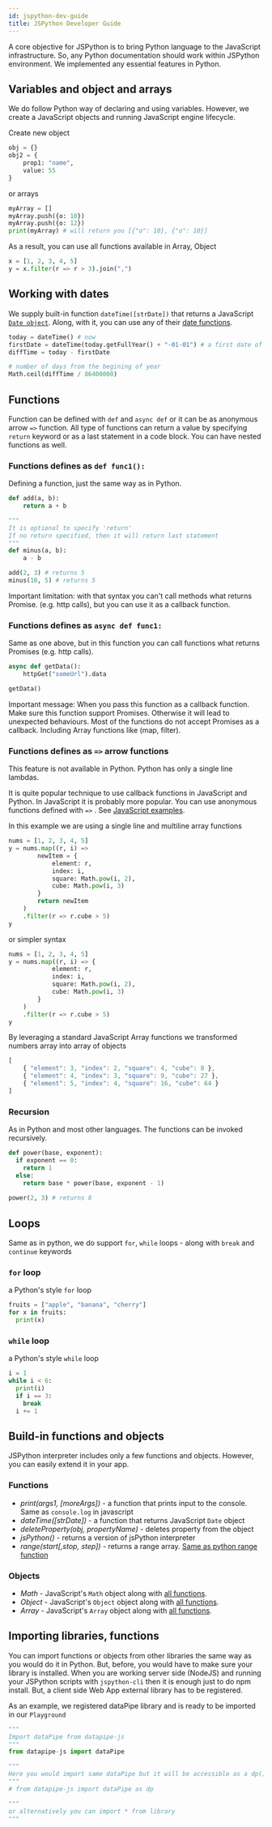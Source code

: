 ```yaml
---
id: jspython-dev-guide
title: JSPython Developer Guide
---
```


A core objective for JSPython is to bring Python language to the JavaScript infrastructure. So, any Python documentation should work within JSPython environment. We implemented any essential features in Python.

## Variables and object and arrays

We do follow Python way of declaring and using variables. However, we create a JavaScript objects and running JavaScript engine lifecycle.

Create new object

```py 
obj = {}
obj2 = {
    prop1: "name",
    value: 55
}
```

or arrays

```py
myArray = []
myArray.push({o: 10})
myArray.push({o: 12})
print(myArray) # will return you [{"o": 10}, {"o": 10}]

```

As a result, you can use all functions available in Array, Object

```py
x = [1, 2, 3, 4, 5]
y = x.filter(r => r > 3).join(",")
```

## Working with dates

We supply built-in function `dateTime([strDate])` that returns a JavaScript [`Date object`](https://www.w3schools.com/js/js_dates.asp). Along, with it, you can use any of their [date functions](https://www.w3schools.com/jsref/jsref_obj_date.asp).

```py
today = dateTime() # now
firstDate = dateTime(today.getFullYear() + "-01-01") # a first date of the current year
diffTime = today - firstDate

# number of days from the begining of year
Math.ceil(diffTime / 86400000)
```

## Functions

Function can be defined with `def` and `async def` or it can be as anonymous arrow `=>` function. All type of functions can return a value by specifying `return` keyword or as a last statement in a code block. You can have nested functions as well.

### Functions defines as `def func1():`

Defining a function, just the same way as in Python. 

```py
def add(a, b):
    return a + b

""" 
It is optional to specify 'return'
If no return specified, then it will return last statement
"""
def minus(a, b):
    a - b

add(2, 3) # returns 5
minus(10, 5) # returns 5
```

Important limitation: with that syntax you can't call methods what returns Promise. (e.g. http calls), but you can use it as a callback function.


### Functions defines as `async def func1:`

Same as one above, but in this function you can call functions what returns Promises (e.g. http calls).

```py
async def getData():
    httpGet("someUrl").data

getData()
```

Important message: When you pass this function as a callback function. Make sure this function support Promises. Otherwise it will lead to unexpected behaviours. Most of the functions do not accept Promises as a callback. Including Array functions like (map, filter).

### Functions defines as `=>` arrow functions

This feature is not available in Python. Python has only a single line lambdas.

It is quite popular technique to use callback functions in JavaScript and Python. In JavaScript it is probably more popular. You can use anonymous functions defined with `=>` . See [JavaScript examples](https://www.w3schools.com/js/js_arrow_function.asp).

In this example we are using a single line and multiline array functions
```py
nums = [1, 2, 3, 4, 5]
y = nums.map((r, i) =>
        newItem = {
            element: r,
            index: i,
            square: Math.pow(i, 2),
            cube: Math.pow(i, 3)
        }
        return newItem
    )     
    .filter(r => r.cube > 5)
y
```
or simpler syntax

```py
nums = [1, 2, 3, 4, 5]
y = nums.map((r, i) => {
            element: r,
            index: i,
            square: Math.pow(i, 2),
            cube: Math.pow(i, 3)
        }
    )     
    .filter(r => r.cube > 5)
y
```

By leveraging a standard JavaScript Array functions we transformed numbers array into array of objects

```js
[
    { "element": 3, "index": 2, "square": 4, "cube": 8 },
    { "element": 4, "index": 3, "square": 9, "cube": 27 },
    { "element": 5, "index": 4, "square": 16, "cube": 64 }
]
```
### Recursion
As in Python and most other languages. The functions can be invoked recursively.

```py
def power(base, exponent):
  if exponent == 0:
    return 1
  else:
    return base * power(base, exponent - 1)
    
power(2, 3) # returns 8
```

## Loops

Same as in python, we do support `for`, `while` loops - along with `break` and `continue` keywords

### `for` loop

a Python's style `for` loop
```py
fruits = ["apple", "banana", "cherry"]
for x in fruits:
  print(x)
```

### `while` loop

a Python's style `while` loop
```py
i = 1
while i < 6:
  print(i)
  if i == 3:
    break
  i += 1
```


## Build-in functions and objects

JSPython interpreter includes only a few functions and objects. However, you can easily extend it in your app.

### Functions
  - *print(args1, [moreArgs])* - a function that prints input to the console. Same as `console.log` in javascript
  - *dateTime([strDate])* - a function that returns JavaScript `Date` object
  - *deleteProperty(obj, propertyName)* - deletes property from the object
  - *jsPython()* - returns a version of jsPython interpreter
  - *range(start[,stop, step])* - returns a range array. [Same as python range function](https://www.w3schools.com/python/ref_func_range.asp)

### Objects
  - *Math* - JavaScript's `Math` object along with [all functions](https://www.w3schools.com/jsref/jsref_obj_math.asp).
  - *Object* - JavaScript's `Object` object along with [all functions](https://developer.mozilla.org/en-US/docs/Web/JavaScript/Reference/Global_Objects/Object).
  - *Array* - JavaScript's `Array` object along with [all functions](https://www.w3schools.com/jsref/jsref_obj_array.asp).

## Importing libraries, functions

You can import functions or objects from other libraries the same way as you would do it in Python. But, before, you would have to make sure your library is installed. When you are working server side (NodeJS) and running your JSPython scripts with `jspython-cli` then it is enough just to do npm install. But, a client side Web App external library has to be registered.

As an example, we registered dataPipe library and is ready to be imported in our `Playground`

```py
"""
Import dataPipe from datapipe-js
"""
from datapipe-js import dataPipe

"""
Here you would import same dataPipe but it will be accessible as a dp() function
"""
# from datapipe-js import dataPipe as dp

"""
or alternatively you can import * from library
"""


```
